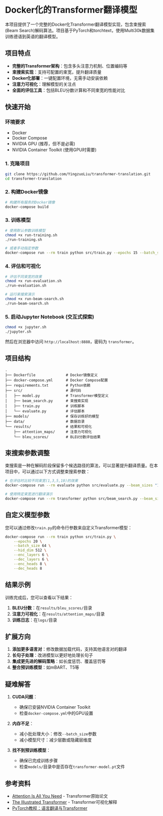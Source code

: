 # Docker化的Transformer翻译模型

本项目提供了一个完整的Docker化Transformer翻译模型实现，包含束搜索(Beam Search)解码算法。项目基于PyTorch和torchtext，使用Multi30k数据集训练德语到英语的翻译模型。

## 项目特点

- **完整的Transformer架构**：包含多头注意力机制、位置编码等
- **束搜索实现**：支持可配置的束宽，提升翻译质量
- **Docker化部署**：一键配置环境，无需手动安装依赖
- **注意力可视化**：理解模型的关注点
- **全面的评估工具**：包括BLEU分数计算和不同束宽的性能对比

## 快速开始

### 环境要求

- Docker
- Docker Compose
- NVIDIA GPU (推荐，但不是必需)
- NVIDIA Container Toolkit (使用GPU时需要)

### 1. 克隆项目

```bash
git clone https://github.com/YingzuoLiu/transformer-translation.git
cd transformer-translation
```

### 2. 构建Docker镜像

```bash
# 构建所有服务的Docker镜像
docker-compose build
```

### 3. 训练模型

```bash
# 使用默认参数训练模型
chmod +x run-training.sh
./run-training.sh

# 或者手动指定参数
docker-compose run --rm train python src/train.py --epochs 15 --batch_size 64
```

### 4. 评估和可视化

```bash
# 评估不同束宽的效果
chmod +x run-evaluation.sh
./run-evaluation.sh

# 运行束搜索演示
chmod +x run-beam-search.sh
./run-beam-search.sh
```

### 5. 启动Jupyter Notebook (交互式探索)

```bash
chmod +x jupyter.sh
./jupyter.sh
```

然后在浏览器中访问 `http://localhost:8888`，密码为 `transformer`。

## 项目结构

```
.
├── Dockerfile              # Docker镜像定义
├── docker-compose.yml      # Docker Compose配置
├── requirements.txt        # Python依赖
├── src/                    # 源代码
│   ├── model.py            # Transformer模型定义
│   ├── beam_search.py      # 束搜索实现
│   ├── train.py            # 训练脚本
│   └── evaluate.py         # 评估脚本
├── models/                 # 保存训练好的模型
├── data/                   # 数据目录
└── results/                # 结果和可视化
    ├── attention_maps/     # 注意力可视化
    └── bleu_scores/        # BLEU分数评估结果
```

## 束搜索参数调整

束搜索是一种在解码阶段保留多个候选路径的算法，可以显著提升翻译质量。在本项目中，可以通过以下方式调整束搜索参数：

```bash
# 在评估时比较不同束宽(1,3,5,10)的效果
docker-compose run --rm evaluate python src/evaluate.py --beam_sizes "1 3 5 10" 

# 使用特定束宽进行翻译演示
docker-compose run --rm transformer python src/beam_search.py --beam_size 5
```

## 自定义模型参数

您可以通过修改`train.py`的命令行参数来自定义Transformer模型：

```bash
docker-compose run --rm train python src/train.py \
    --epochs 20 \
    --batch_size 64 \
    --hid_dim 512 \
    --enc_layers 6 \
    --dec_layers 6 \
    --enc_heads 8 \
    --dec_heads 8
```

## 结果示例

训练完成后，您可以查看以下结果：

1. **BLEU分数**：在`results/bleu_scores/`目录
2. **注意力可视化**：在`results/attention_maps/`目录
3. **训练日志**：在`logs/`目录

## 扩展方向

1. **添加更多语言对**：修改数据加载代码，支持其他语言对的翻译
2. **长句子处理**：改进模型以更好地处理长句子
3. **集成更先进的解码策略**：如长度惩罚、覆盖惩罚等
4. **整合预训练模型**：如mBART、T5等

## 疑难解答

1. **CUDA问题**：
   - 确保已安装NVIDIA Container Toolkit
   - 检查`docker-compose.yml`中的GPU设置

2. **内存不足**：
   - 减小批处理大小：修改`--batch_size`参数
   - 减小模型尺寸：减少层数或隐藏层维度

3. **找不到预训练模型**：
   - 确保已完成训练步骤
   - 检查`models/`目录中是否存在`transformer-model.pt`文件

## 参考资料

- [Attention Is All You Need](https://arxiv.org/abs/1706.03762) - Transformer原始论文
- [The Illustrated Transformer](http://jalammar.github.io/illustrated-transformer/) - Transformer可视化解释
- [PyTorch教程：语言翻译与Transformer](https://pytorch.org/tutorials/beginner/translation_transformer.html)